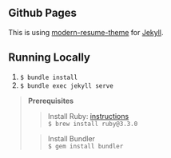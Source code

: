 ## Github Pages
This is using [modern-resume-theme](https://github.com/sproogen/modern-resume-theme) for [Jekyll](https://jekyllrb.com/docs/).

## Running Locally
1. `$ bundle install`
2. `$ bundle exec jekyll serve`

> **Prerequisites** <br>
>> Install Ruby: [instructions](https://jekyllrb.com/docs/installation/) <br> 
>> `$ brew install ruby@3.3.0`
>
>> Install Bundler <br>
>> `$ gem install bundler`
